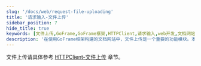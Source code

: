 ```yaml
---
slug: '/docs/web/request-file-uploading'
title: '请求输入-文件上传'
sidebar_position: 7
hide_title: true
keywords: [文件上传,GoFrame,GoFrame框架,HTTPClient,请求输入,web开发,文档网站,SEO优化,前端开发,技术文档]
description: '在使用GoFrame框架构建的文档网站中，文件上传是一个重要的功能模块。本文档提供了详细的文件上传步骤和方法，读者可参考HTTPClient章节获取更多信息，以确保在开发过程中正确处理请求输入。'
---
```


文件上传请具体参考 [HTTPClient-文件上传](../HTTPClient/HTTPClient-文件上传.md) 章节。